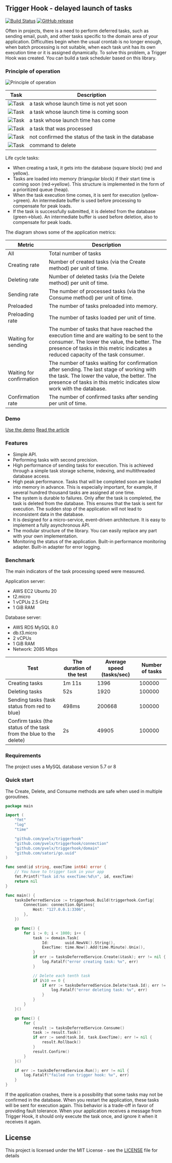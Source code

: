 ## Trigger Hook - delayed launch of tasks

[![Build Status](https://travis-ci.com/pvelx/triggerhook.svg?branch=master)](https://travis-ci.com/pvelx/triggerhook)
[![GitHub release](https://img.shields.io/github/release/pvelx/triggerhook.svg?include_prereleases)](https://github.com/pvelx/triggerhook/releases/latest)

Often in projects, there is a need to perform deferred tasks,
such as sending email, push, and other tasks specific to the domain area of your application.
Difficulties begin when the usual crontab is no longer enough,
when batch processing is not suitable, when each task unit has its own execution time or it is assigned dynamically.
To solve this problem, a Trigger Hook was created. You can build a task scheduler based on this library.

### Principle of operation

![Principle of operation](asset/scheme-v5.gif)

Task  | Description
------------------|----------------------
![Task](asset/red.jpg)|a task whose launch time is not yet soon
![Task](asset/yelow.jpg)|a task whose launch time is coming soon
![Task](asset/green.jpg)|a task whose launch time has come
![Task](asset/blue.jpg)|a task that was processed
![Task](asset/gray.jpg)|not confirmed the status of the task in the database
![Task](asset/black.jpg)|command to delete


Life cycle tasks:
- When creating a task, it gets into the database (square block) (red and yellow).
- Tasks are loaded into memory (triangular block) if their start time is coming soon (red->yellow).
This structure is implemented in the form of a prioritized queue (heap).
- When the task execution time comes, it is sent for execution (yellow->green).
An intermediate buffer is used before processing to compensate for peak loads.
- If the task is successfully submitted, it is deleted from the database (green->blue).
An intermediate buffer is used before deletion, also to compensate for peak loads.


The diagram shows some of the application metrics:

Metric|Description
---|---
All|Total number of tasks
Creating rate | Number of created tasks (via the Create method) per unit of time.
Deleting rate | Number of deleted tasks (via the Delete method) per unit of time.
Sending rate | The number of processed tasks (via the Consume method) per unit of time.
Preloaded | The number of tasks preloaded into memory.
Preloading rate | The number of tasks loaded per unit of time.
Waiting for sending | The number of tasks that have reached the execution time and are waiting to be sent to the consumer. The lower the value, the better. The presence of tasks in this metric indicates a reduced capacity of the task consumer.
Waiting for confirmation | The number of tasks waiting for confirmation after sending. The last stage of working with the task. The lower the value, the better. The presence of tasks in this metric indicates slow work with the database.
Confirmation rate | The number of confirmed tasks after sending per unit of time.

### Demo
[Use the demo](https://github.com/pvelx/k8s-message-demo)
[Read the article](https://vlad-pavlenko.medium.com/deferred-tasks-in-a-microservice-architecture-8e7273089ee7)

### Features
- Simple API.
- Performing tasks with second precision.
- High performance of sending tasks for execution. This is achieved through a simple task storage scheme, indexing, and multithreaded database access.
- High peak performance. Tasks that will be completed soon are loaded into memory in advance. This is especially important, for example, if several hundred thousand tasks are assigned at one time.
- The system is durable to failures. Only after the task is completed, the task is deleted from the database. This ensures that the task is sent for execution. The sudden stop of the application will not lead to inconsistent data in the database.
- It is designed for a micro-service, event-driven architecture. It is easy to implement a fully asynchronous API.
- The modular structure of the library. You can easily replace any part with your own implementation.
- Monitoring the status of the application. Built-in performance monitoring adapter. Built-in adapter for error logging.

### Benchmark
The main indicators of the task processing speed were measured.

Application server:
- AWS EC2 Ubuntu 20
- t2.micro
- 1 vCPUs 2.5 GHz
- 1 GiB RAM

Database server:
- AWS RDS MySQL 8.0
- db.t3.micro
- 2 vCPUs
- 1 GiB RAM
- Network: 2085 Mbps

Test|The duration of the test|Average speed (tasks/sec)|Number of tasks
---|---|---|---
Creating tasks|1m 11s|1396|100000
Deleting tasks|52s|1920|100000
Sending tasks (task status from red to blue)|498ms|200668|100000
Confirm tasks (the status of the task from the blue to the delete)|2s|49905|100000

### Requirements

The project uses a MySQL database version 5.7 or 8

### Quick start

The Create, Delete, and Consume methods are safe when used in multiple goroutines.

```go
package main

import (
	"fmt"
	"log"
	"time"

	"github.com/pvelx/triggerhook"
	"github.com/pvelx/triggerhook/connection"
	"github.com/pvelx/triggerhook/domain"
	"github.com/satori/go.uuid"
)

func send(id string, execTime int64) error {
	// You have to trigger task in your app
	fmt.Printf("Task id:%s execTime:%d\n", id, execTime)
	return nil
}

func main() {
	tasksDeferredService := triggerhook.Build(triggerhook.Config{
		Connection: connection.Options{
			Host: "127.0.0.1:3306",
		},
	})

	go func() {
		for i := 0; i < 1000; i++ {
			task := domain.Task{
				Id:       uuid.NewV4().String(),
				ExecTime: time.Now().Add(time.Minute).Unix(),
			}
			if err := tasksDeferredService.Create(&task); err != nil {
				log.Fatalf("error creating task: %v", err)
			}

			// Delete each tenth task
			if i%10 == 0 {
				if err := tasksDeferredService.Delete(task.Id); err != nil {
					log.Fatalf("error deleting task: %v", err)
				}
			}
		}
	}()

	go func() {
		for {
			result := tasksDeferredService.Consume()
			task := result.Task()
			if err := send(task.Id, task.ExecTime); err != nil {
				result.Rollback()
			}
			result.Confirm()
		}
	}()

	if err := tasksDeferredService.Run(); err != nil {
		log.Fatalf("failed run trigger hook: %v", err)
	}
}
```

If the application crashes, there is a possibility that some tasks may not be confirmed in the database.
When you restart the application, these tasks will be sent for execution again.
This behavior is a trade-off in favor of providing fault tolerance.
When your application receives a message from Trigger Hook, it should only execute the task once, and ignore it when it receives it again.

## License

This project is licensed under the MIT License - see the [LICENSE](LICENSE) file for details
